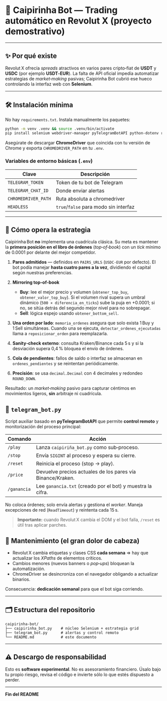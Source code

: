 # 🥥 Caipirinha Bot — Trading automático en Revolut X (proyecto demostrativo)

---

## ✨ Por qué existe

Revolut X ofrecía *spreads* atractivos en varios pares cripto‑fiat de **USDT** y **USDC** (por ejemplo **USDT‑EUR**). La falta de API oficial impedía automatizar estrategias de *market‑making* pasivas; Caipirinha Bot cubrió ese hueco controlando la interfaz web con **Selenium**.

---

## 🛠️ Instalación mínima

No hay `requirements.txt`. Instala manualmente los paquetes:

```bash
python -m venv .venv && source .venv/bin/activate
pip install selenium webdriver-manager pyTelegramBotAPI python-dotenv requests
```

Asegúrate de descargar **ChromeDriver** que coincida con tu versión de Chrome y exporta `CHROMEDRIVER_PATH` en tu `.env`.

### Variables de entorno básicas (`.env`)

| Clave               | Descripción                           |
| ------------------- | ------------------------------------- |
| `TELEGRAM_TOKEN`    | Token de tu bot de Telegram           |
| `TELEGRAM_CHAT_ID`  | Donde enviar alertas                  |
| `CHROMEDRIVER_PATH` | Ruta absoluta a chromedriver          |
| `HEADLESS`          | `true`/`false` para modo sin interfaz |

---

## 🧠 Cómo opera la estrategia

Caipirinha Bot **no** implementa una cuadrícula clásica. Su meta es mantener la **primera posición en el libro de órdenes** (*top‑of‑book*) con un *tick* mínimo de 0.0001 por delante del mejor competidor.

1. **Pares admitidos** — definidos en `PAIRS_URLS` (`USDC‑EUR` por defecto). El bot podía manejar **hasta cuatro pares a la vez**, dividiendo el capital según nuestras preferencias.
2. **Mirroring top‑of‑book**

   * **Buy**: lee el mejor precio y volumen (`obtener_top_buy`, `obtener_valor_top_buy`). Si el volumen rival supera un umbral dinámico (`500 × diferencia_en_ticks`) sube la puja en +0.0001; si no, se sitúa detrás del segundo mejor nivel para no sobrepagar.
   * **Sell**: lógica espejo usando `obtener_bottom_sell`.
3. **Una orden por lado**: `memoria_ordenes` asegura que solo exista 1 Buy y 1 Sell simultáneas. Cuando una se ejecuta, `detectar_ordenes_ejecutadas` llama a `reposicionar_orden` para reemplazarla.
4. **Sanity‑check externo**: consulta Kraken/Binance cada 5 s y si la desviación supera 0,4 % bloquea el envío de órdenes.
5. **Cola de pendientes**: fallos de saldo o interfaz se almacenan en `ordenes_pendientes` y se reintentan periódicamente.
6. **Precisión**: se usa `decimal.Decimal` con 4 decimales y redondeo `ROUND_DOWN`.

Resultado: un *market‑making* pasivo para capturar céntimos en movimientos ligeros, **sin** arbitraje ni cuadrícula.

## 🤖 `telegram_bot.py`

Script auxiliar basado en **pyTelegramBotAPI** que permite **control remoto** y monitorización del proceso principal:

| Comando     | Acción                                                     |
| ----------- | ---------------------------------------------------------- |
| `/play`     | Lanza `caipiriña_bot.py` como sub‑proceso.                 |
| `/stop`     | Envía `SIGINT` al proceso y espera su cierre.              |
| `/reset`    | Reinicia el proceso (stop → play).                         |
| `/price`    | Devuelve precios actuales de los pares vía Binance/Kraken. |
| `/ganancia` | Lee `ganancia.txt` (creado por el bot) y muestra la cifra. |

No coloca órdenes; solo envía alertas y gestiona el *worker*. Maneja excepciones de red (`ReadTimeout`) y reintenta cada 15 s.

> **Importante:** cuando Revolut X cambia el DOM y el bot falla, `/reset` es útil tras aplicar parches.

## 🔧 Mantenimiento (el gran dolor de cabeza)

* Revolut X cambia etiquetas y clases CSS **cada semana** ⇒ hay que actualizar los *XPaths* de elementos críticos.
* Cambios menores (nuevos banners o *pop‑ups*) bloquean la automatización.
* ChromeDriver se desincroniza con el navegador obligando a actualizar binarios.

Consecuencia: **dedicación semanal** para que el bot siga corriendo.

---

## 🗂️ Estructura del repositorio

```
caipirinha‑bot/
├── caipirinha_bot.py    # núcleo Selenium + estrategia grid
├── telegram_bot.py      # alertas y control remoto
└── README.md            # este documento
```

---

## ⚠️ Descargo de responsabilidad

Esto es **software experimental**. No es asesoramiento financiero. Úsalo bajo tu propio riesgo, revisa el código e invierte sólo lo que estés dispuesto a perder.

---

**Fin del README**
